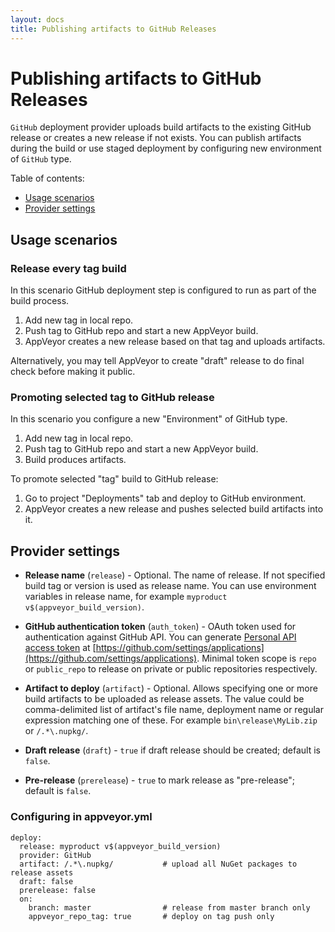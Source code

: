 ```yaml
---
layout: docs
title: Publishing artifacts to GitHub Releases
---
```


# Publishing artifacts to GitHub Releases

`GitHub` deployment provider uploads build artifacts to the existing GitHub release or creates a new release if not exists. You can publish artifacts during the build or use staged deployment by configuring new environment of `GitHub` type.

Table of contents:

* [Usage scenarios](#usage-scenarios)
* [Provider settings](#provider-settings)

<a id="usage-scenarios"></a>
## Usage scenarios

### Release every tag build

In this scenario GitHub deployment step is configured to run as part of the build process.

1. Add new tag in local repo.
2. Push tag to GitHub repo and start a new AppVeyor build.
3. AppVeyor creates a new release based on that tag and uploads artifacts.

Alternatively, you may tell AppVeyor to create "draft" release to do final check before making it public.


### Promoting selected tag to GitHub release

In this scenario you configure a new "Environment" of GitHub type.

1. Add new tag in local repo. 
2. Push tag to GitHub repo and start a new AppVeyor build.
3. Build produces artifacts.

To promote selected "tag" build to GitHub release:

1. Go to project "Deployments" tab and deploy to GitHub environment.
2. AppVeyor creates a new release and pushes selected build artifacts into it.  



<a id="provider-settings"></a>
## Provider settings

* **Release name** (`release`) - Optional. The name of release. If not specified build tag or version is used as release name. You can use environment variables in release name, for example `myproduct v$(appveyor_build_version)`.  

* **GitHub authentication token** (`auth_token`) - OAuth token used for authentication against GitHub API. You can generate [Personal API access token](https://github.com/blog/1509-personal-api-tokens) at [https://github.com/settings/applications](https://github.com/settings/applications). Minimal token scope is `repo` or `public_repo` to release on private or public repositories respectively. 

* **Artifact to deploy** (`artifact`) - Optional. Allows specifying one or more build artifacts to be uploaded as release assets. The value could be comma-delimited list of artifact's file name, deployment name or regular expression matching one of these. For example `bin\release\MyLib.zip` or `/.*\.nupkg/`.

* **Draft release** (`draft`) - `true` if draft release should be created; default is `false`.

* **Pre-release** (`prerelease`) - `true` to mark release as "pre-release"; default is `false`.

### Configuring in appveyor.yml

	deploy:
      release: myproduct v$(appveyor_build_version)
	  provider: GitHub
	  artifact: /.*\.nupkg/           # upload all NuGet packages to release assets
      draft: false
      prerelease: false
      on:
        branch: master                # release from master branch only
        appveyor_repo_tag: true       # deploy on tag push only

